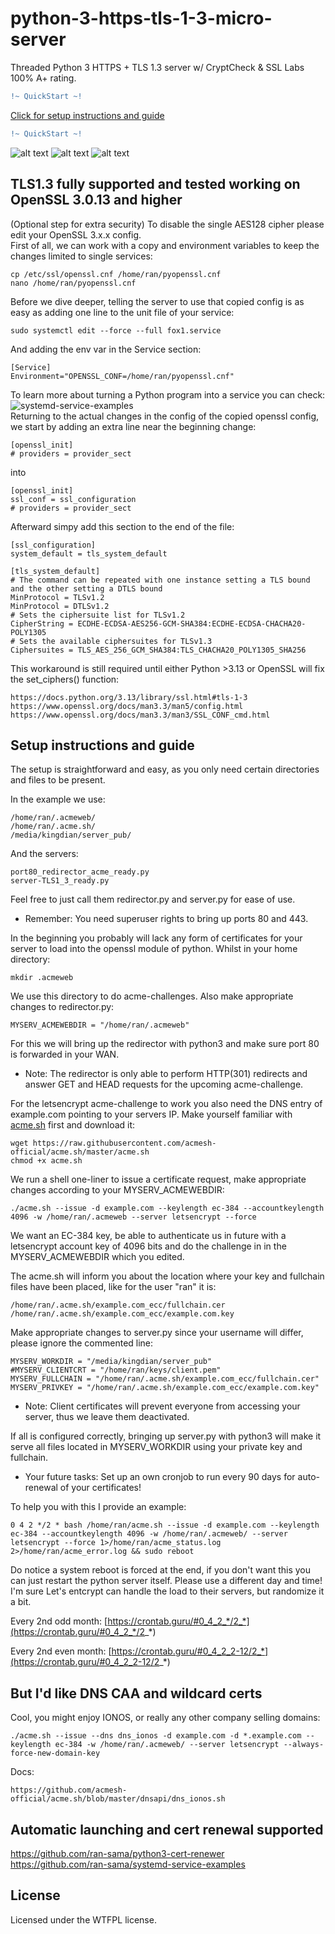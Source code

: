 # python-3-https-tls-1-3-micro-server
Threaded Python 3 HTTPS + TLS 1.3 server w/ CryptCheck & SSL Labs 100% A+ rating.
```diff
!~ QuickStart ~!
```
[Click for setup instructions and guide](https://github.com/ran-sama/python3-https-tls1-3-microserver#setup-instructions-and-guide)
```diff
!~ QuickStart ~!
```
![alt text](https://raw.githubusercontent.com/ran-sama/python3_https_tls1_2_microserver/master/images/tls13_tls12_mixed_mode_new.png)
![alt text](https://raw.githubusercontent.com/ran-sama/python3_https_tls1_2_microserver/master/images/cryptcheck.png)
![alt text](https://raw.githubusercontent.com/ran-sama/python3_https_tls1_2_microserver/master/images/observatory_rating_new.png)

## TLS1.3 fully supported and tested working on OpenSSL 3.0.13 and higher

(Optional step for extra security) To disable the single AES128 cipher please edit your OpenSSL 3.x.x config.  
First of all, we can work with a copy and environment variables to keep the changes limited to single services:
```
cp /etc/ssl/openssl.cnf /home/ran/pyopenssl.cnf
nano /home/ran/pyopenssl.cnf
```
Before we dive deeper, telling the server to use that copied config is as easy as adding one line to the unit file of your service:
```
sudo systemctl edit --force --full fox1.service
```
And adding the env var in the Service section:
```
[Service]
Environment="OPENSSL_CONF=/home/ran/pyopenssl.cnf"
```
To learn more about turning a Python program into a service you can check: ![systemd-service-examples](https://github.com/ran-sama/systemd-service-examples)  
Returning to the actual changes in the config of the copied openssl config, we start by adding an extra line near the beginning change:
```
[openssl_init]
# providers = provider_sect
```
into
```
[openssl_init]
ssl_conf = ssl_configuration
# providers = provider_sect
```

Afterward simpy add this section to the end of the file:
```
[ssl_configuration]
system_default = tls_system_default

[tls_system_default]
# The command can be repeated with one instance setting a TLS bound and the other setting a DTLS bound
MinProtocol = TLSv1.2
MinProtocol = DTLSv1.2
# Sets the ciphersuite list for TLSv1.2
CipherString = ECDHE-ECDSA-AES256-GCM-SHA384:ECDHE-ECDSA-CHACHA20-POLY1305
# Sets the available ciphersuites for TLSv1.3
Ciphersuites = TLS_AES_256_GCM_SHA384:TLS_CHACHA20_POLY1305_SHA256
```

This workaround is still required until either Python >3.13 or OpenSSL will fix the set_ciphers() function:
```
https://docs.python.org/3.13/library/ssl.html#tls-1-3
https://www.openssl.org/docs/man3.3/man5/config.html
https://www.openssl.org/docs/man3.3/man3/SSL_CONF_cmd.html
```

## Setup instructions and guide

The setup is straightforward and easy, as you only need certain directories and files to be present.

In the example we use:
```
/home/ran/.acmeweb/
/home/ran/.acme.sh/
/media/kingdian/server_pub/
```
And the servers:
```
port80_redirector_acme_ready.py
server-TLS1_3_ready.py
```
Feel free to just call them redirector.py and server.py for ease of use.
* Remember: You need superuser rights to bring up ports 80 and 443. 

In the beginning you probably will lack any form of certificates for your server to load into the openssl module of python.
Whilst in your home directory:
```
mkdir .acmeweb
```
We use this directory to do acme-challenges.
Also make appropriate changes to redirector.py:
```
MYSERV_ACMEWEBDIR = "/home/ran/.acmeweb"
```
For this we will bring up the redirector with python3 and make sure port 80 is forwarded in your WAN.
* Note: The redirector is only able to perform HTTP(301) redirects and answer GET and HEAD requests for the upcoming acme-challenge.

For the letsencrypt acme-challenge to work you also need the DNS entry of example.com pointing to your servers IP.
Make yourself familiar with [acme.sh](https://github.com/acmesh-official/acme.sh) first and download it:

```
wget https://raw.githubusercontent.com/acmesh-official/acme.sh/master/acme.sh
chmod +x acme.sh
```
We run a shell one-liner to issue a certificate request, make appropriate changes according to your MYSERV_ACMEWEBDIR:
```
./acme.sh --issue -d example.com --keylength ec-384 --accountkeylength 4096 -w /home/ran/.acmeweb --server letsencrypt --force
```
We want an EC-384 key, be able to authenticate us in future with a letsencrypt account key of 4096 bits and do the challenge in in the MYSERV_ACMEWEBDIR which you edited.

The acme.sh will inform you about the location where your key and fullchain files have been placed, like for the user "ran" it is:
```
/home/ran/.acme.sh/example.com_ecc/fullchain.cer
/home/ran/.acme.sh/example.com_ecc/example.com.key
```

Make appropriate changes to server.py since your username will differ, please ignore the commented line:
```
MYSERV_WORKDIR = "/media/kingdian/server_pub"
#MYSERV_CLIENTCRT = "/home/ran/keys/client.pem"
MYSERV_FULLCHAIN = "/home/ran/.acme.sh/example.com_ecc/fullchain.cer"
MYSERV_PRIVKEY = "/home/ran/.acme.sh/example.com_ecc/example.com.key"
```
* Note: Client certificates will prevent everyone from accessing your server, thus we leave them deactivated.

If all is configured correctly, bringing up server.py with python3 will make it serve all files located in MYSERV_WORKDIR using your private key and fullchain.

* Your future tasks: Set up an own cronjob to run every 90 days for auto-renewal of your certificates!

To help you with this I provide an example:
```
0 4 2 */2 * bash /home/ran/acme.sh --issue -d example.com --keylength ec-384 --accountkeylength 4096 -w /home/ran/.acmeweb/ --server letsencrypt --force 1>/home/ran/acme_status.log 2>/home/ran/acme_error.log && sudo reboot
```
Do notice a system reboot is forced at the end, if you don't want this you can just restart the python server itself.
Please use a different day and time! I'm sure Let's entcrypt can handle the load to their servers, but randomize it a bit.

Every 2nd odd month:
[https://crontab.guru/#0_4_2_*/2_*](https://crontab.guru/#0_4_2_*/2_*)

Every 2nd even month:
[https://crontab.guru/#0_4_2_2-12/2_*](https://crontab.guru/#0_4_2_2-12/2_*)

## But I'd like DNS CAA and wildcard certs

Cool, you might enjoy IONOS, or really any other company selling domains:
```
./acme.sh --issue --dns dns_ionos -d example.com -d *.example.com --keylength ec-384 -w /home/ran/.acmeweb/ --server letsencrypt --always-force-new-domain-key
```
Docs:
```
https://github.com/acmesh-official/acme.sh/blob/master/dnsapi/dns_ionos.sh
```

## Automatic launching and cert renewal supported

https://github.com/ran-sama/python3-cert-renewer  
https://github.com/ran-sama/systemd-service-examples  


## License
Licensed under the WTFPL license.
